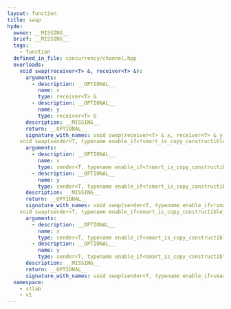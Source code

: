 ```yaml
---
layout: function
title: swap
hyde:
  owner: __MISSING__
  brief: __MISSING__
  tags:
    - function
  defined_in_file: concurrency/channel.hpp
  overloads:
    void swap(receiver<T> &, receiver<T> &):
      arguments:
        - description: __OPTIONAL__
          name: x
          type: receiver<T> &
        - description: __OPTIONAL__
          name: y
          type: receiver<T> &
      description: __MISSING__
      return: __OPTIONAL__
      signature_with_names: void swap(receiver<T> & x, receiver<T> & y)
    void swap(sender<T, typename enable_if<!smart_is_copy_constructible_v<T>, void>::type> &, sender<T, typename enable_if<!smart_is_copy_constructible_v<T>, void>::type> &):
      arguments:
        - description: __OPTIONAL__
          name: x
          type: sender<T, typename enable_if<!smart_is_copy_constructible_v<T>, void>::type> &
        - description: __OPTIONAL__
          name: y
          type: sender<T, typename enable_if<!smart_is_copy_constructible_v<T>, void>::type> &
      description: __MISSING__
      return: __OPTIONAL__
      signature_with_names: void swap(sender<T, typename enable_if<!smart_is_copy_constructible_v<T>, void>::type> & x, sender<T, typename enable_if<!smart_is_copy_constructible_v<T>, void>::type> & y)
    void swap(sender<T, typename enable_if<smart_is_copy_constructible_v<T>, void>::type> &, sender<T, typename enable_if<smart_is_copy_constructible_v<T>, void>::type> &):
      arguments:
        - description: __OPTIONAL__
          name: x
          type: sender<T, typename enable_if<smart_is_copy_constructible_v<T>, void>::type> &
        - description: __OPTIONAL__
          name: y
          type: sender<T, typename enable_if<smart_is_copy_constructible_v<T>, void>::type> &
      description: __MISSING__
      return: __OPTIONAL__
      signature_with_names: void swap(sender<T, typename enable_if<smart_is_copy_constructible_v<T>, void>::type> & x, sender<T, typename enable_if<smart_is_copy_constructible_v<T>, void>::type> & y)
  namespace:
    - stlab
    - v1
---
```

